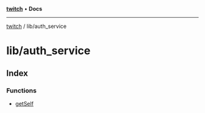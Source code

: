 [**twitch**](../../README.md) • **Docs**

***

[twitch](../../modules.md) / lib/auth\_service

# lib/auth\_service

## Index

### Functions

- [getSelf](functions/getSelf.md)
